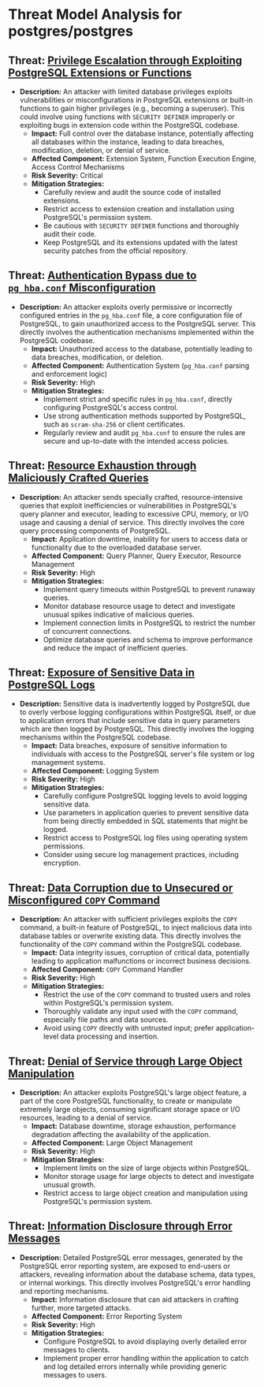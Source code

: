 # Threat Model Analysis for postgres/postgres

## Threat: [Privilege Escalation through Exploiting PostgreSQL Extensions or Functions](./threats/privilege_escalation_through_exploiting_postgresql_extensions_or_functions.md)

*   **Description:** An attacker with limited database privileges exploits vulnerabilities or misconfigurations in PostgreSQL extensions or built-in functions to gain higher privileges (e.g., becoming a superuser). This could involve using functions with `SECURITY DEFINER` improperly or exploiting bugs in extension code within the PostgreSQL codebase.
    *   **Impact:** Full control over the database instance, potentially affecting all databases within the instance, leading to data breaches, modification, deletion, or denial of service.
    *   **Affected Component:** Extension System, Function Execution Engine, Access Control Mechanisms
    *   **Risk Severity:** Critical
    *   **Mitigation Strategies:**
        *   Carefully review and audit the source code of installed extensions.
        *   Restrict access to extension creation and installation using PostgreSQL's permission system.
        *   Be cautious with `SECURITY DEFINER` functions and thoroughly audit their code.
        *   Keep PostgreSQL and its extensions updated with the latest security patches from the official repository.

## Threat: [Authentication Bypass due to `pg_hba.conf` Misconfiguration](./threats/authentication_bypass_due_to__pg_hba_conf__misconfiguration.md)

*   **Description:** An attacker exploits overly permissive or incorrectly configured entries in the `pg_hba.conf` file, a core configuration file of PostgreSQL, to gain unauthorized access to the PostgreSQL server. This directly involves the authentication mechanisms implemented within the PostgreSQL codebase.
    *   **Impact:** Unauthorized access to the database, potentially leading to data breaches, modification, or deletion.
    *   **Affected Component:** Authentication System (`pg_hba.conf` parsing and enforcement logic)
    *   **Risk Severity:** High
    *   **Mitigation Strategies:**
        *   Implement strict and specific rules in `pg_hba.conf`, directly configuring PostgreSQL's access control.
        *   Use strong authentication methods supported by PostgreSQL, such as `scram-sha-256` or client certificates.
        *   Regularly review and audit `pg_hba.conf` to ensure the rules are secure and up-to-date with the intended access policies.

## Threat: [Resource Exhaustion through Maliciously Crafted Queries](./threats/resource_exhaustion_through_maliciously_crafted_queries.md)

*   **Description:** An attacker sends specially crafted, resource-intensive queries that exploit inefficiencies or vulnerabilities in PostgreSQL's query planner and executor, leading to excessive CPU, memory, or I/O usage and causing a denial of service. This directly involves the core query processing components of PostgreSQL.
    *   **Impact:** Application downtime, inability for users to access data or functionality due to the overloaded database server.
    *   **Affected Component:** Query Planner, Query Executor, Resource Management
    *   **Risk Severity:** High
    *   **Mitigation Strategies:**
        *   Implement query timeouts within PostgreSQL to prevent runaway queries.
        *   Monitor database resource usage to detect and investigate unusual spikes indicative of malicious queries.
        *   Implement connection limits in PostgreSQL to restrict the number of concurrent connections.
        *   Optimize database queries and schema to improve performance and reduce the impact of inefficient queries.

## Threat: [Exposure of Sensitive Data in PostgreSQL Logs](./threats/exposure_of_sensitive_data_in_postgresql_logs.md)

*   **Description:** Sensitive data is inadvertently logged by PostgreSQL due to overly verbose logging configurations within PostgreSQL itself, or due to application errors that include sensitive data in query parameters which are then logged by PostgreSQL. This directly involves the logging mechanisms within the PostgreSQL codebase.
    *   **Impact:** Data breaches, exposure of sensitive information to individuals with access to the PostgreSQL server's file system or log management systems.
    *   **Affected Component:** Logging System
    *   **Risk Severity:** High
    *   **Mitigation Strategies:**
        *   Carefully configure PostgreSQL logging levels to avoid logging sensitive data.
        *   Use parameters in application queries to prevent sensitive data from being directly embedded in SQL statements that might be logged.
        *   Restrict access to PostgreSQL log files using operating system permissions.
        *   Consider using secure log management practices, including encryption.

## Threat: [Data Corruption due to Unsecured or Misconfigured `COPY` Command](./threats/data_corruption_due_to_unsecured_or_misconfigured__copy__command.md)

*   **Description:** An attacker with sufficient privileges exploits the `COPY` command, a built-in feature of PostgreSQL, to inject malicious data into database tables or overwrite existing data. This directly involves the functionality of the `COPY` command within the PostgreSQL codebase.
    *   **Impact:** Data integrity issues, corruption of critical data, potentially leading to application malfunctions or incorrect business decisions.
    *   **Affected Component:** `COPY` Command Handler
    *   **Risk Severity:** High
    *   **Mitigation Strategies:**
        *   Restrict the use of the `COPY` command to trusted users and roles within PostgreSQL's permission system.
        *   Thoroughly validate any input used with the `COPY` command, especially file paths and data sources.
        *   Avoid using `COPY` directly with untrusted input; prefer application-level data processing and insertion.

## Threat: [Denial of Service through Large Object Manipulation](./threats/denial_of_service_through_large_object_manipulation.md)

*   **Description:** An attacker exploits PostgreSQL's large object feature, a part of the core PostgreSQL functionality, to create or manipulate extremely large objects, consuming significant storage space or I/O resources, leading to a denial of service.
    *   **Impact:** Database downtime, storage exhaustion, performance degradation affecting the availability of the application.
    *   **Affected Component:** Large Object Management
    *   **Risk Severity:** High
    *   **Mitigation Strategies:**
        *   Implement limits on the size of large objects within PostgreSQL.
        *   Monitor storage usage for large objects to detect and investigate unusual growth.
        *   Restrict access to large object creation and manipulation using PostgreSQL's permission system.

## Threat: [Information Disclosure through Error Messages](./threats/information_disclosure_through_error_messages.md)

*   **Description:** Detailed PostgreSQL error messages, generated by the PostgreSQL error reporting system, are exposed to end-users or attackers, revealing information about the database schema, data types, or internal workings. This directly involves PostgreSQL's error handling and reporting mechanisms.
    *   **Impact:** Information disclosure that can aid attackers in crafting further, more targeted attacks.
    *   **Affected Component:** Error Reporting System
    *   **Risk Severity:** High
    *   **Mitigation Strategies:**
        *   Configure PostgreSQL to avoid displaying overly detailed error messages to clients.
        *   Implement proper error handling within the application to catch and log detailed errors internally while providing generic messages to users.

